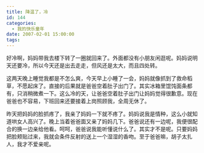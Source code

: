 ```yaml
---
title: 降温了，冷
id: 144
categories:
  - 我的快乐童年
date: 2007-02-01 15:00:00
tags:
---
```


好冷啊，妈妈带我去楼下转了一圈就回来了。外面都没有小朋友闲逛呢。妈妈说明天还要冷，所以今天还是出去走走，但风还是太大，而且四处转。

这两天晚上睡觉我都是不怎么爽，今天早上小睡了一会，妈妈就像抓到了救命稻草，不愿起床了。直接的后果就是爸爸空着肚子出门了。其实冰箱里馄饨面条都有，只消稍微煮一下。这么冷的天，让爸爸空着肚子出门让妈妈觉得很歉意。现在爸爸也不容易，下班回来还要接着上岗照顾我，全周无休了。

昨天把妈妈的脸抓疼了，我亲了妈妈一下就不疼了。妈妈说我是情种，这么小就知道哄女人高兴了。晚上当着爸爸面又亲了妈妈几下。爸爸说还有一边呢，我便很配合的换一边亲给他看。呵呵，爸爸说我能听懂说什么了。其实才不是呢。只要妈妈把脸颊贴过来，我就会条件反射的送上一个湿湿的香吻。至于爸爸嘛，胡子太扎人，我才不爱亲呢。